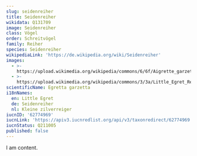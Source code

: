 ```yaml
---
slug: seidenreiher
title: Seidenreiher
wikidata: Q131709
image: Seidenreiher
class: Vögel
order: Schreitvögel
family: Reiher
species: Seidenreiher
wikipediaLink: 'https://de.wikipedia.org/wiki/Seidenreiher'
images:
  - >-
    https://upload.wikimedia.org/wikipedia/commons/6/6f/Aigrette_garzette_au_lac_sud_de_Tunis_(site_RAMSAR).jpg
  - >-
    https://upload.wikimedia.org/wikipedia/commons/3/3a/Little_Egret_Reflection.jpg
scientificName: Egretta garzetta
i18nNames:
  en: Little Egret
  de: Seidenreiher
  nl: Kleine zilverreiger
iucnID: '62774969'
iucnLink: 'https://apiv3.iucnredlist.org/api/v3/taxonredirect/62774969'
iucnStatus: Q211005
published: false
---
```


I am content.
